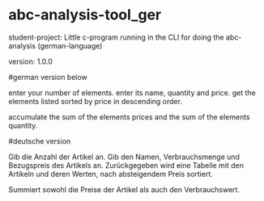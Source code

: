 # abc-analysis-tool_ger
student-project: Little c-program running in the CLI for doing the abc-analysis (german-language)

version: 1.0.0

#german version below

enter your number of elements.
enter its name, quantity and price.
get the elements listed sorted by price in descending order.

accumulate the sum of the elements prices and the sum of the elements quantity.


#deutsche version

Gib die Anzahl der Artikel an.
Gib den Namen, Verbrauchsmenge und Bezugspreis des Artikels an.
Zurückgegeben wird eine Tabelle mit den Artikeln und deren Werten, nach absteigendem Preis sortiert.

Summiert sowohl die Preise der Artikel als auch den Verbrauchswert.
